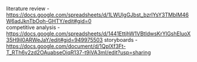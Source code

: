 literature review - https://docs.google.com/spreadsheets/d/1LWUlgGJbst_bzrlYsY3TMbIM46W6adJknTbOoh-GHTY/edit#gid=0  
competitive analysis - https://docs.google.com/spreadsheets/d/1441EttjhW1VBtIdwsKrYlGshEluoX35H9il0ARWeJaY/edit#gid=949975503
storyboards - https://docs.google.com/document/d/1QplXf3Ft-T_RTh6v2zd2OAuabseOiqR137-t9iVA3mI/edit?usp=sharing
